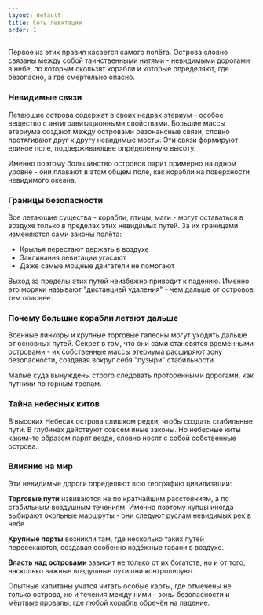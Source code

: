 ```yaml
---
layout: default
title: Сеть левитации
order: 1
---
```


Первое из этих правил касается самого полёта. Острова словно связаны между собой таинственными нитями - невидимыми дорогами в небе, по которым скользят корабли и которые определяют, где безопасно, а где смертельно опасно.

### Невидимые связи

Летающие острова содержат в своих недрах этериум - особое вещество с антигравитационными свойствами. Большие массы этериума создают между островами резонансные связи, словно протягивают друг к другу невидимые мосты. Эти связи формируют единое поле, поддерживающее определенную высоту.

Именно поэтому большинство островов парит примерно на одном уровне - они плавают в этом общем поле, как корабли на поверхности невидимого океана.

### Границы безопасности

Все летающие существа - корабли, птицы, маги - могут оставаться в воздухе только в пределах этих невидимых путей. За их границами изменяются сами законы полёта:

- Крылья перестают держать в воздухе
- Заклинания левитации угасают
- Даже самые мощные двигатели не помогают

Выход за пределы этих путей неизбежно приводит к падению. Именно это моряки называют "дистанцией удаления" - чем дальше от островов, тем опаснее.

### Почему большие корабли летают дальше

Военные линкоры и крупные торговые галеоны могут уходить дальше от основных путей. Секрет в том, что они сами становятся временными островами - их собственные массы этериума расширяют зону безопасности, создавая вокруг себя "пузыри" стабильности.

Малые суда вынуждены строго следовать проторенными дорогами, как путники по горным тропам.

### Тайна небесных китов

В высоких Небесах острова слишком редки, чтобы создать стабильные пути. В глубинах действуют совсем иные законы. Но небесные киты каким-то образом парят везде, словно носят с собой собственные острова.

### Влияние на мир

Эти невидимые дороги определяют всю географию цивилизации:

**Торговые пути** извиваются не по кратчайшим расстояниям, а по стабильным воздушным течениям. Именно поэтому купцы иногда выбирают окольные маршруты - они следуют руслам невидимых рек в небе.

**Крупные порты** возникли там, где несколько таких путей пересекаются, создавая особенно надёжные гавани в воздухе.

**Власть над островами** зависит не только от их богатств, но и от того, насколько важные воздушные пути они контролируют.

Опытные капитаны учатся читать особые карты, где отмечены не только острова, но и течения между ними - зоны безопасности и мёртвые провалы, где любой корабль обречён на падение.